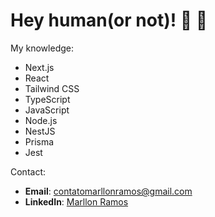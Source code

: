 # Hey human(or not)! 🤖 👋

My knowledge:
- Next.js
- React
- Tailwind CSS
- TypeScript
- JavaScript
- Node.js
- NestJS
- Prisma
- Jest

Contact:
- **Email**: [contatomarllonramos@gmail.com](mailto:contatomarllonramos@gmail.com)
- **LinkedIn**: [Marllon Ramos](https://www.linkedin.com/in/marllonramos/)







